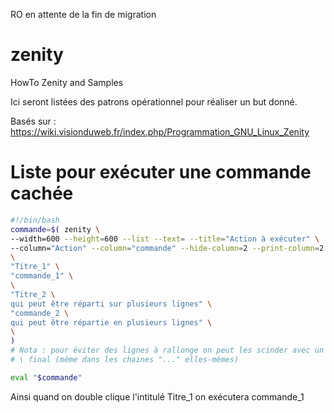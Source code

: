 RO en attente de la fin de migration






































# zenity
HowTo Zenity and Samples

Ici seront listées des patrons opérationnel pour réaliser un but donné.

Basés sur : https://wiki.visionduweb.fr/index.php/Programmation_GNU_Linux_Zenity

# Liste pour exécuter une commande cachée
```sh
#!/bin/bash
commande=$( zenity \
--width=600 --height=600 --list --text= --title="Action à exécuter" \
--column="Action" --column="commande" --hide-column=2 --print-column=2 \
\
"Titre_1" \
"commande_1" \
\
"Titre_2 \
qui peut être réparti sur plusieurs lignes" \
"commande_2 \
qui peut être répartie en plusieurs lignes" \
\
)
# Nota : pour éviter des lignes à rallonge on peut les scinder avec un
# \ final (même dans les chaines "..." elles-mêmes)

eval "$commande"
```
Ainsi quand on double clique l'intitulé Titre_1 on exécutera commande_1
